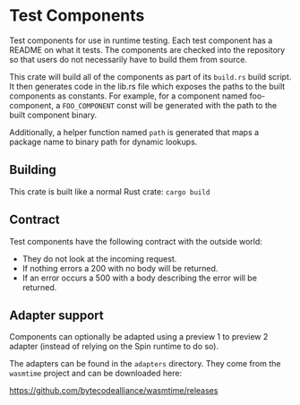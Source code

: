 # Test Components

Test components for use in runtime testing. Each test component has a README on what it tests. The components are checked into the repository so that users do not necessarily have to build them from source.

This crate will build all of the components as part of its `build.rs` build script. It then generates code in the lib.rs file which exposes the paths to the built components as constants. For example, for a component named foo-component, a `FOO_COMPONENT` const will be generated with the path to the built component binary.

Additionally, a helper function named `path` is generated that maps a package name to binary path for dynamic lookups.

## Building

This crate is built like a normal Rust crate: `cargo build`

## Contract

Test components have the following contract with the outside world:

* They do not look at the incoming request.
* If nothing errors a 200 with no body will be returned.
* If an error occurs a 500 with a body describing the error will be returned.

## Adapter support

Components can optionally be adapted using a preview 1 to preview 2 adapter (instead of relying on the Spin runtime to do so). 

The adapters can be found in the `adapters` directory. They come from the `wasmtime` project and can be downloaded here:

https://github.com/bytecodealliance/wasmtime/releases
